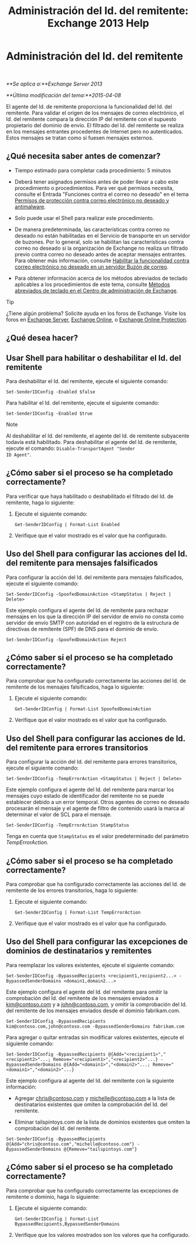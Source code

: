 ﻿---
title: 'Administración del Id. del remitente: Exchange 2013 Help'
TOCTitle: Administración del Id. del remitente
ms:assetid: 2e7b646a-8a66-4be7-a7c1-0bd43bb79a5b
ms:mtpsurl: https://technet.microsoft.com/es-es/library/Aa997136(v=EXCHG.150)
ms:contentKeyID: 49895543
ms.date: 05/22/2018
mtps_version: v=EXCHG.150
ms.translationtype: MT
---

# Administración del Id. del remitente

 

_**Se aplica a:**Exchange Server 2013_

_**Última modificación del tema:**2015-04-08_

El agente del Id. de remitente proporciona la funcionalidad del Id. del remitente. Para validar el origen de los mensajes de correo electrónico, el Id. del remitente compara la dirección IP del remitente con el supuesto propietario del dominio de envío. El filtrado del Id. del remitente se realiza en los mensajes entrantes procedentes de Internet pero no autenticados. Estos mensajes se tratan como si fuesen mensajes externos.

## ¿Qué necesita saber antes de comenzar?

  - Tiempo estimado para completar cada procedimiento: 5 minutos

  - Deberá tener asignados permisos antes de poder llevar a cabo este procedimiento o procedimientos. Para ver qué permisos necesita, consulte el Entrada "Funciones contra el correo no deseado" en el tema [Permisos de protección contra correo electrónico no deseado y antimalware](anti-spam-and-anti-malware-permissions-exchange-2013-help.md).

  - Solo puede usar el Shell para realizar este procedimiento.

  - De manera predeterminada, las características contra correo no deseado no están habilitadas en el Servicio de transporte en un servidor de buzones. Por lo general, solo se habilitan las características contra correo no deseado si la organización de Exchange no realiza un filtrado previo contra correo no deseado antes de aceptar mensajes entrantes. Para obtener más información, consulte [Habilitar la funcionalidad contra correo electrónico no deseado en un servidor Buzón de correo](enable-anti-spam-functionality-on-mailbox-servers-exchange-2013-help.md).

  - Para obtener información acerca de los métodos abreviados de teclado aplicables a los procedimientos de este tema, consulte [Métodos abreviados de teclado en el Centro de administración de Exchange](keyboard-shortcuts-in-the-exchange-admin-center-exchange-online-protection-help.md).


> [!TIP]
> ¿Tiene algún problema? Solicite ayuda en los foros de Exchange. Visite los foros en <A href="https://go.microsoft.com/fwlink/p/?linkid=60612">Exchange Server</A>, <A href="https://go.microsoft.com/fwlink/p/?linkid=267542">Exchange Online</A>, o <A href="https://go.microsoft.com/fwlink/p/?linkid=285351">Exchange Online Protection</A>.



## ¿Qué desea hacer?

## Usar Shell para habilitar o deshabilitar el Id. del remitente

Para deshabilitar el Id. del remitente, ejecute el siguiente comando:

    Set-SenderIDConfig -Enabled $false

Para habilitar el Id. del remitente, ejecute el siguiente comando:

    Set-SenderIDConfig -Enabled $true


> [!NOTE]
> Al deshabilitar el Id. del remitente, el agente del Id. de remitente subyacente todavía está habilitado. Para deshabilitar el agente del Id. de remitente, ejecute el comando: <CODE>Disable-TransportAgent "Sender ID Agent"</CODE>.



## ¿Cómo saber si el proceso se ha completado correctamente?

Para verificar que haya habilitado o deshabilitado el filtrado del Id. de remitente, haga lo siguiente:

1.  Ejecute el siguiente comando:
    
        Get-SenderIDConfig | Format-List Enabled

2.  Verifique que el valor mostrado es el valor que ha configurado.

## Uso del Shell para configurar las acciones del Id. del remitente para mensajes falsificados

Para configurar la acción del Id. del remitente para mensajes falsificados, ejecute el siguiente comando:

    Set-SenderIDConfig -SpoofedDomainAction <StampStatus | Reject | Delete>

Este ejemplo configura el agente del Id. de remitente para rechazar mensajes en los que la dirección IP del servidor de envío no consta como servidor de envío SMTP con autoridad en el registro de la estructura de directivas de remitente (SPF) de DNS para el dominio de envío.

    Set-SenderIDConfig -SpoofedDomainAction Reject

## ¿Cómo saber si el proceso se ha completado correctamente?

Para comprobar que ha configurado correctamente las acciones del Id. de remitente de los mensajes falsificados, haga lo siguiente:

1.  Ejecute el siguiente comando:
    
        Get-SenderIDConfig | Format-List SpoofedDomainAction

2.  Verifique que el valor mostrado es el valor que ha configurado.

## Uso del Shell para configurar las acciones de Id. del remitente para errores transitorios

Para configurar la acción del Id. del remitente para errores transitorios, ejecute el siguiente comando:

    Set-SenderIDConfig -TempErrorAction <StampStatus | Reject | Delete>

Este ejemplo configura el agente del Id. del remitente para marcar los mensajes cuyo estado de identificador del remitente no se puede establecer debido a un error temporal. Otros agentes de correo no deseado procesarán el mensaje y el agente de filtro de contenido usará la marca al determinar el valor de SCL para el mensaje.

    Set-SenderIDConfig -TempErrorAction StampStatus

Tenga en cuenta que `StampStatus` es el valor predeterminado del parámetro *TempErrorAction*.

## ¿Cómo saber si el proceso se ha completado correctamente?

Para comprobar que ha configurado correctamente las acciones del Id. de remitente de los errores transitorios, haga lo siguiente:

1.  Ejecute el siguiente comando:
    
        Get-SenderIDConfig | Format-List TempErrorAction

2.  Verifique que el valor mostrado es el valor que ha configurado.

## Uso del Shell para configurar las excepciones de dominios de destinatarios y remitentes

Para reemplazar los valores existentes, ejecute el siguiente comando:

    Set-SenderIDConfig -BypassedRecipients <recipient1,recipient2...> -BypassedSenderDomains <domain1,domain2...>

Este ejemplo configura el agente del Id. del remitente para omitir la comprobación del Id. del remitente de los mensajes enviados a kim@contoso.com y a john@contoso.com, y omitir la comprobación del Id. del remitente de los mensajes enviados desde el dominio fabrikam.com.

    Set-SenderIDConfig -BypassedRecipients kim@contoso.com,john@contoso.com -BypassedSenderDomains fabrikam.com

Para agregar o quitar entradas sin modificar valores existentes, ejecute el siguiente comando:

    Set-SenderIDConfig -BypassedRecipients @{Add="<recipient1>","<recipient2>"...; Remove="<recipient1>","<recipient2>"...} -BypassedSenderDomains @{Add="<domain1>","<domain2>"...; Remove="<domain1>","<domain2>"...}

Este ejemplo configura al agente del Id. del remitente con la siguiente información:

  - Agregar chris@contoso.com y michelle@contoso.com a la lista de destinatarios existentes que omiten la comprobación del Id. del remitente.

  - Eliminar tailspintoys.com de la lista de dominios existentes que omiten la comprobación del Id. del remitente.

<!-- end list -->

    Set-SenderIDConfig -BypassedRecipients @{Add="chris@contoso.com","michelle@contoso.com"} -BypassedSenderDomains @{Remove="tailspintoys.com"}

## ¿Cómo saber si el proceso se ha completado correctamente?

Para comprobar que ha configurado correctamente las excepciones de remitente o dominio, haga lo siguiente:

1.  Ejecute el siguiente comando:
    
        Get-SenderIDConfig | Format-List BypassedRecipients,BypassedSenderDomains

2.  Verifique que los valores mostrados son los valores que ha configurado.

